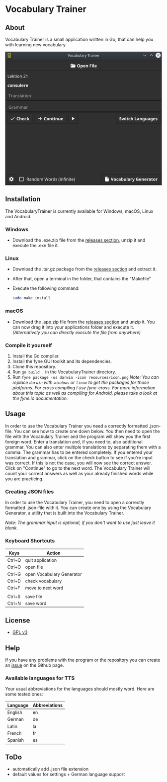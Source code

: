 # Vocabulary Trainer

## About

Vocabulary Trainer is a small application written in Go, that can help you with learning new vocabulary.

![screenshot](screenshot.png)

## Installation

The VocabularyTrainer is currently available for Windows, macOS, Linux and Android.

### Windows

- Download the .exe.zip file from the [releases section](https://github.com/Palexer/vocabulary-trainer/releases), unzip it and execute the .exe file it.

### Linux

- Download the .tar.gz package from the [releases section](https://github.com/Palexer/vocabulary-trainer/releases) and extract it.

- After that, open a terminal in the folder, that contains the "Makefile"

- Execute the following command:
  
  ```bash
  sudo make install
  ```

### macOS

- Download the .app.zip file from the [releases section](https://github.com/Palexer/vocabulary-trainer/releases) and unzip it. You can now drag it into your applications folder and execute it. 
  _(Alternatively you can directly execute the file from anywhere)_


### Compile it yourself

1. Install the Go compiler.
2. Install the fyne GUI toolkit and its dependencies.
3. Clone this repository.
4. Run ```go build .``` in the VocabularyTrainer directory.
5. Run ```fyne package -os darwin -icon resources/icon.png``` 
    _Note: You can replace ```darwin``` with ```windows``` or ```linux``` to get the packages for those platforms. For cross compiling I use fyne-cross. For more information about this topic as well as compiling for Android, please take a look at the fyne.io documentation._

## Usage

In order to use the Vocabulary Trainer you need a correctly formatted .json-file. You can see how to create one down below.
You then need to open the file with the Vocabulary Trainer and the program will show you the first foreign word.
Enter a translation and, if you need to, also additional grammar. You can also enter multiple translations by separating them with a comma.
The grammar has to be entered completely. If you entered your translation and grammar, click on the check button to see if you're input was correct. If this is not the case, you will now see the correct answer. 
Click on "Continue" to go to the next word. The Vocabulary Trainer will count your correct answers as well as your already finished words while you are practicing.

### Creating JSON files

In order to use the Vocabulary Trainer, you need to open a correctly formatted .json-file with it.
You can create one by using the Vocabulary Generator, a utility that is built into the Vocabulary Trainer.

_Note: The grammar input is optional, if you don't want to use just leave it blank._

### Keyboard Shortcuts

|Keys|Action|
|---|------|
|Ctrl+Q|quit application|
|Ctrl+O|open file|
|Ctrl+G|open Vocabulary Generator|
|Ctrl+D|check vocabulary|
|Ctrl+F|move to next word|
|            |
|Ctrl+S|save file|
|Ctrl+N|save word|

## License

- [GPL v3](LICENSE)

## Help

If you have any problems with the program or the repository you can create an [issue](https://github.com/Palexer/vocabulary-trainer/issues) on the Github page.

### Available languages for TTS

Your usual abbreviations for the languages should mostly word. Here are some tested ones:

|Language|Abbreviations|
|--------|-------------|
|English|en|
|German|de|
|Latin|la|
|French|fr|
|Spanish|es|


## ToDo

- automatically add .json file extension
- default values for settings + German language support
